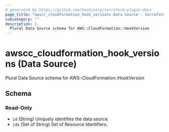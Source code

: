```yaml
---
# generated by https://github.com/hashicorp/terraform-plugin-docs
page_title: "awscc_cloudformation_hook_versions Data Source - terraform-provider-awscc"
subcategory: ""
description: |-
  Plural Data Source schema for AWS::CloudFormation::HookVersion
---
```


# awscc_cloudformation_hook_versions (Data Source)

Plural Data Source schema for AWS::CloudFormation::HookVersion



<!-- schema generated by tfplugindocs -->
## Schema

### Read-Only

- `id` (String) Uniquely identifies the data source.
- `ids` (Set of String) Set of Resource Identifiers.
